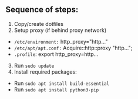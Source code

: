 ## Sequence of steps:
1. Copy/create dotfiles
2. Setup proxy (if behind proxy network)
  * `/etc/environment:` http_proxy="http..."
  * `/etc/apt/apt.conf:` Acquire::http::proxy "http...";
  * `.profile`: export http_proxy=http...
3. Run `sudo update`
4. Install required packages:
  * Run `sudo apt install build-essential`
  * Run `sudo apt install python3-pip`
